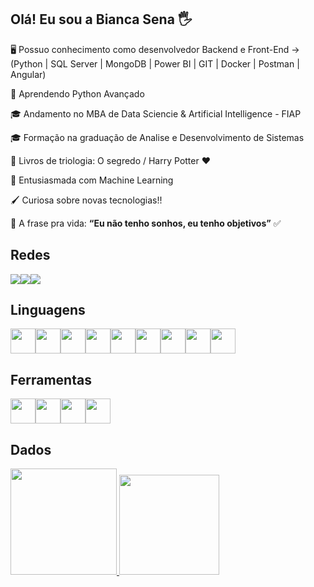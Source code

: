 ## Olá! Eu sou a Bianca Sena 🖐️

🖥 Possuo conhecimento como desenvolvedor Backend e Front-End -> (Python | SQL Server | MongoDB | Power BI | GIT | Docker | Postman | Angular)

🐍 Aprendendo Python Avançado


🎓 Andamento no MBA de Data Sciencie & Artificial Intelligence - FIAP

🎓 Formação na graduação de Analise e Desenvolvimento de Sistemas


📖 Livros de triologia: O segredo / Harry Potter ❤️

🧠 Entusiasmada com Machine Learning

🖌 Curiosa sobre novas tecnologias!!

💫 A frase pra vida: **“Eu não tenho sonhos, eu tenho objetivos”** ✅  



## Redes

<div style="display: flex; align-items: center;">
  <a href="https://www.linkedin.com/in/biancafsena">
    <img loading="lazy" src="https://img.shields.io/badge/LinkedIn-0077B5?style=for-the-badge&logo=linkedin&logoColor=white"/>
  </a>

  <a href="https://discordapp.com/bfirmino">
    <img loading="lazy" src="https://img.shields.io/badge/Discord-7289DA?style=for-the-badge&logo=discord&logoColor=white"/>
  </a>   
  <a href="https://outlook.live.com/bianca.f.sena">
    <img loading="lazy" src="https://img.shields.io/badge/Outlook-0078D4?style=for-the-badge&logo=microsoft-outlook&logoColor=white"/>
  </a>
</div>



## Linguagens

<div style="display: flex; align-items: center;">
  <img loading="lazy" src="https://cdn.jsdelivr.net/gh/devicons/devicon/icons/python/python-original.svg" width="40" height="40"/>
  <img loading="lazy" src="https://cdn.jsdelivr.net/gh/devicons/devicon/icons/sql/sql-original.svg" width="40" height="40"/>
  <img loading="lazy" src="https://cdn.jsdelivr.net/gh/devicons/devicon/icons/mysql/mysql-original-wordmark.svg" width="40" height="40"/>
  <img loading="lazy" src="https://cdn.jsdelivr.net/gh/devicons/devicon/icons/mongodb/mongodb-original.svg" width="40" height="40"/>
  <img loading="lazy" src="https://cdn.jsdelivr.net/gh/devicons/devicon/icons/angularjs/angularjs-original.svg" width="40" height="40"/>
  <img loading="lazy" src="https://cdn.jsdelivr.net/gh/devicons/devicon/icons/csharp/csharp-original.svg" width="40" height="40"/>
  <img loading="lazy" src="https://cdn.jsdelivr.net/gh/devicons/devicon/icons/nodejs/nodejs-original-wordmark.svg" width="40" height="40"/>
  <img loading="lazy" src="https://cdn.jsdelivr.net/gh/devicons/devicon/icons/html5/html5-original.svg" width="40" height="40"/>
  <img loading="lazy" src="https://cdn.jsdelivr.net/gh/devicons/devicon/icons/css3/css3-original.svg" width="40" height="40"/>
</div>


## Ferramentas

<div style="display: flex; align-items: center;">
  <img loading="lazy" src="https://cdn.jsdelivr.net/gh/devicons/devicon/icons/git/git-original.svg" width="40" height="40"/>
  <img loading="lazy" src="https://cdn.jsdelivr.net/gh/devicons/devicon/icons/eclipse/eclipse-original-wordmark.svg" width="40" height="40"/>
  <img loading="lazy" src="https://cdn.jsdelivr.net/gh/devicons/devicon/icons/docker/docker-original.svg" width="40" height="40"/>
  <img loading="lazy" src="https://cdn.jsdelivr.net/gh/devicons/devicon/icons/postman/postman-original.svg" width="40" height="40"/>
</div>



## Dados

<div style="display: flex; align-items: center;">
  <a href="https://github.com/biancafsena">
    <img loading="lazy" height="170em" src="https://github-readme-stats.vercel.app/api?username=biancafsena&show_icons=true&theme=tokyonight&include_all_commits=true&count_private=true"/>
    <img loading="lazy" height="160em" src="https://github-readme-stats.vercel.app/api/top-langs/?username=biancafsena&layout=compact&langs_count=7&theme=tokyonight"/>
  </a>
</div>




